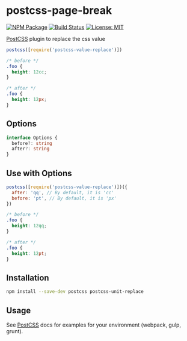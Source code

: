 # postcss-page-break

[![NPM Package][npm-img]][npm]
[![Build Status][ci-img]][ci]
[![License: MIT][mit-img]][mit]

[PostCSS] plugin to replace the css value

[postcss]: https://github.com/postcss/postcss
[npm-img]: https://img.shields.io/npm/v/postcss-page-break.svg
[npm]: https://www.npmjs.org/package/postcss-page-break
[ci-img]: https://travis-ci.org/shrpne/postcss-page-break.svg
[ci]: https://travis-ci.org/shrpne/postcss-page-break
[mit-img]: https://img.shields.io/badge/License-MIT-yellow.svg
[mit]: https://github.com/shrpne/postcss-page-break/blob/master/LICENSE

```js
postcss([require('postcss-value-replace')])
```

```css
/* before */
.foo {
  height: 12cc;
}

/* after */
.foo {
  height: 12px;
}
```

## Options

```ts
interface Options {
  before?: string
  after?: string
}
```

## Use with Options

```js
postcss([require('postcss-value-replace')])({
  after: 'qq', // By default, it is 'cc'
  before: 'pt', // By default, it is 'px'
})
```

```css
/* before */
.foo {
  height: 12qq;
}

/* after */
.foo {
  height: 12pt;
}
```

## Installation

```bash
npm install --save-dev postcss postcss-unit-replace
```

## Usage

See [PostCSS] docs for examples for your environment (webpack, gulp, grunt).
